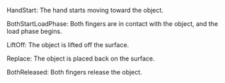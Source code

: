 HandStart: The hand starts moving toward the object.




BothStartLoadPhase: Both fingers are in contact with the object, and the load phase begins.





LiftOff: The object is lifted off the surface.






Replace: The object is placed back on the surface.






BothReleased: Both fingers release the object.